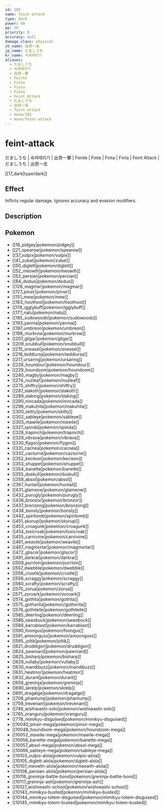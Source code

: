 ```yaml
---
id: 185
name: feint-attack
type: dark
power: 60
pp: 20
priority: 0
accuracy: null
damage_class: physical
zh_name: 出奇一击
jp_name: だましうち
kr_name: 속여때리기
aliases:
  - だましうち
  - 속여때리기
  - 出奇一擊
  - Feinte
  - Finte
  - Finta
  - Finta
  - Feint Attack
  - だましうち
  - 出奇一击
  - feint-attack
  - move/185
  - move/feint-attack
---
```

# feint-attack
    
だましうち | 속여때리기 | 出奇一擊 | Feinte | Finte | Finta | Finta | Feint Attack | だましうち | 出奇一击

[[17_dark|type/dark]]

## Effect

Inflicts regular damage.  Ignores accuracy and evasion modifiers.

## Description



## Pokemon

- [[16_pidgey|pokemon/pidgey]]
- [[21_spearow|pokemon/spearow]]
- [[37_vulpix|pokemon/vulpix]]
- [[41_zubat|pokemon/zubat]]
- [[50_diglett|pokemon/diglett]]
- [[52_meowth|pokemon/meowth]]
- [[53_persian|pokemon/persian]]
- [[84_doduo|pokemon/doduo]]
- [[126_magmar|pokemon/magmar]]
- [[127_pinsir|pokemon/pinsir]]
- [[151_mew|pokemon/mew]]
- [[163_hoothoot|pokemon/hoothoot]]
- [[174_igglybuff|pokemon/igglybuff]]
- [[177_natu|pokemon/natu]]
- [[185_sudowoodo|pokemon/sudowoodo]]
- [[193_yanma|pokemon/yanma]]
- [[197_umbreon|pokemon/umbreon]]
- [[198_murkrow|pokemon/murkrow]]
- [[207_gligar|pokemon/gligar]]
- [[209_snubbull|pokemon/snubbull]]
- [[215_sneasel|pokemon/sneasel]]
- [[216_teddiursa|pokemon/teddiursa]]
- [[217_ursaring|pokemon/ursaring]]
- [[228_houndour|pokemon/houndour]]
- [[229_houndoom|pokemon/houndoom]]
- [[240_magby|pokemon/magby]]
- [[274_nuzleaf|pokemon/nuzleaf]]
- [[275_shiftry|pokemon/shiftry]]
- [[287_slakoth|pokemon/slakoth]]
- [[289_slaking|pokemon/slaking]]
- [[290_nincada|pokemon/nincada]]
- [[296_makuhita|pokemon/makuhita]]
- [[300_skitty|pokemon/skitty]]
- [[302_sableye|pokemon/sableye]]
- [[303_mawile|pokemon/mawile]]
- [[327_spinda|pokemon/spinda]]
- [[328_trapinch|pokemon/trapinch]]
- [[329_vibrava|pokemon/vibrava]]
- [[330_flygon|pokemon/flygon]]
- [[331_cacnea|pokemon/cacnea]]
- [[332_cacturne|pokemon/cacturne]]
- [[352_kecleon|pokemon/kecleon]]
- [[353_shuppet|pokemon/shuppet]]
- [[354_banette|pokemon/banette]]
- [[355_duskull|pokemon/duskull]]
- [[359_absol|pokemon/absol]]
- [[367_huntail|pokemon/huntail]]
- [[431_glameow|pokemon/glameow]]
- [[432_purugly|pokemon/purugly]]
- [[436_bronzor|pokemon/bronzor]]
- [[437_bronzong|pokemon/bronzong]]
- [[438_bonsly|pokemon/bonsly]]
- [[442_spiritomb|pokemon/spiritomb]]
- [[451_skorupi|pokemon/skorupi]]
- [[453_croagunk|pokemon/croagunk]]
- [[454_toxicroak|pokemon/toxicroak]]
- [[455_carnivine|pokemon/carnivine]]
- [[461_weavile|pokemon/weavile]]
- [[467_magmortar|pokemon/magmortar]]
- [[472_gliscor|pokemon/gliscor]]
- [[491_darkrai|pokemon/darkrai]]
- [[509_purrloin|pokemon/purrloin]]
- [[557_dwebble|pokemon/dwebble]]
- [[558_crustle|pokemon/crustle]]
- [[559_scraggy|pokemon/scraggy]]
- [[560_scrafty|pokemon/scrafty]]
- [[570_zorua|pokemon/zorua]]
- [[571_zoroark|pokemon/zoroark]]
- [[574_gothita|pokemon/gothita]]
- [[575_gothorita|pokemon/gothorita]]
- [[576_gothitelle|pokemon/gothitelle]]
- [[585_deerling|pokemon/deerling]]
- [[586_sawsbuck|pokemon/sawsbuck]]
- [[588_karrablast|pokemon/karrablast]]
- [[590_foongus|pokemon/foongus]]
- [[591_amoonguss|pokemon/amoonguss]]
- [[595_joltik|pokemon/joltik]]
- [[621_druddigon|pokemon/druddigon]]
- [[624_pawniard|pokemon/pawniard]]
- [[625_bisharp|pokemon/bisharp]]
- [[629_vullaby|pokemon/vullaby]]
- [[630_mandibuzz|pokemon/mandibuzz]]
- [[631_heatmor|pokemon/heatmor]]
- [[632_durant|pokemon/durant]]
- [[658_greninja|pokemon/greninja]]
- [[690_skrelp|pokemon/skrelp]]
- [[691_dragalge|pokemon/dragalge]]
- [[708_phantump|pokemon/phantump]]
- [[709_trevenant|pokemon/trevenant]]
- [[746_wishiwashi-solo|pokemon/wishiwashi-solo]]
- [[765_oranguru|pokemon/oranguru]]
- [[778_mimikyu-disguised|pokemon/mimikyu-disguised]]
- [[10040_pinsir-mega|pokemon/pinsir-mega]]
- [[10048_houndoom-mega|pokemon/houndoom-mega]]
- [[10052_mawile-mega|pokemon/mawile-mega]]
- [[10056_banette-mega|pokemon/banette-mega]]
- [[10057_absol-mega|pokemon/absol-mega]]
- [[10066_sableye-mega|pokemon/sableye-mega]]
- [[10103_vulpix-alola|pokemon/vulpix-alola]]
- [[10105_diglett-alola|pokemon/diglett-alola]]
- [[10107_meowth-alola|pokemon/meowth-alola]]
- [[10108_persian-alola|pokemon/persian-alola]]
- [[10116_greninja-battle-bond|pokemon/greninja-battle-bond]]
- [[10117_greninja-ash|pokemon/greninja-ash]]
- [[10127_wishiwashi-school|pokemon/wishiwashi-school]]
- [[10143_mimikyu-busted|pokemon/mimikyu-busted]]
- [[10144_mimikyu-totem-disguised|pokemon/mimikyu-totem-disguised]]
- [[10145_mimikyu-totem-busted|pokemon/mimikyu-totem-busted]]


